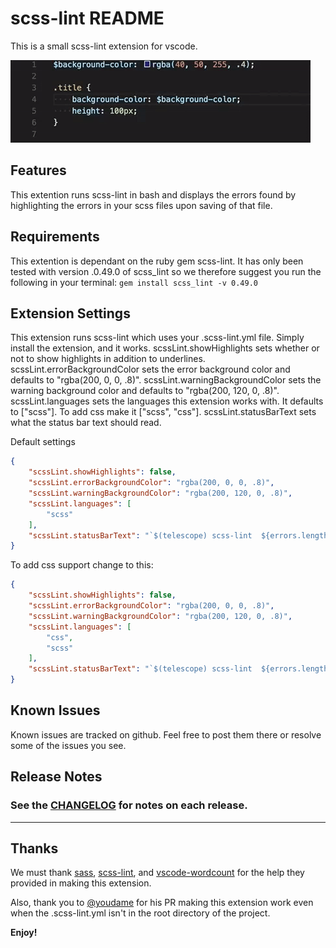 # scss-lint README

This is a small scss-lint extension for vscode.

![Alt text](images/demo.gif?raw=true "Demo Gif")

## Features

This extention runs scss-lint in bash and displays the errors found by highlighting the errors in your scss files upon saving of that file.

## Requirements

This extention is dependant on the ruby gem scss-lint. It has only been tested with version .0.49.0 of scss_lint so we therefore suggest you run the following in your terminal:
`gem install scss_lint -v 0.49.0`

## Extension Settings

This extension runs scss-lint which uses your .scss-lint.yml file. Simply install the extension, and it works.
scssLint.showHighlights sets whether or not to show highlights in addition to underlines.
scssLint.errorBackgroundColor sets the error background color and defaults to "rgba(200, 0, 0, .8)".
scssLint.warningBackgroundColor sets the warning background color and defaults to "rgba(200, 120, 0, .8)".
scssLint.languages sets the languages this extension works with. It defaults to ["scss"]. To add css make it ["scss", "css"].
scssLint.statusBarText sets what the status bar text should read.

Default settings

```settings.json
{
    "scssLint.showHighlights": false,
    "scssLint.errorBackgroundColor": "rgba(200, 0, 0, .8)",
    "scssLint.warningBackgroundColor": "rgba(200, 120, 0, .8)",
    "scssLint.languages": [
        "scss"
    ],
    "scssLint.statusBarText": "`$(telescope) scss-lint  ${errors.length} $(x)  ${warnings.length} $(alert)`"
}
```

To add css support change to this:

```settings.json
{
    "scssLint.showHighlights": false,
    "scssLint.errorBackgroundColor": "rgba(200, 0, 0, .8)",
    "scssLint.warningBackgroundColor": "rgba(200, 120, 0, .8)",
    "scssLint.languages": [
        "css",
        "scss"
    ],
    "scssLint.statusBarText": "`$(telescope) scss-lint  ${errors.length} $(x)  ${warnings.length} $(alert)`"
}
```

## Known Issues

Known issues are tracked on github. Feel free to post them there or resolve some of the issues you see.

## Release Notes

### See the [CHANGELOG](CHANGELOG.md) for notes on each release.

-----------------------------------------------------------------------------------------------------------

## Thanks

We must thank [sass](http://sass-lang.com), [scss-lint](https://github.com/brigade/scss-lint), and [vscode-wordcount](https://github.com/Microsoft/vscode-wordcount) for the help they provided in making this extension.

Also, thank you to [@youdame](https://github.com/yoodame) for his PR making this extension work even when the .scss-lint.yml isn't in the root directory of the project.

**Enjoy!**
